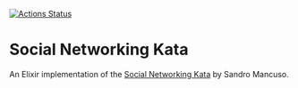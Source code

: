 [![Actions Status](https://github.com/PaoloLaurenti/social-networking-kata/workflows/CI/badge.svg)](https://github.com/PaoloLaurenti/social-networking-kata/actions)

# Social Networking Kata

An Elixir implementation of the [Social Networking Kata](https://github.com/sandromancuso/social_networking_kata) by Sandro Mancuso.
